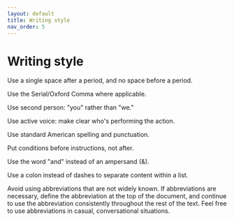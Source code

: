```yaml
---
layout: default
title: Writing style
nav_order: 5
---
```


# Writing style

Use a single space after a period, and no space before a period.

Use the Serial/Oxford Comma where applicable. 

Use second person: "you" rather than "we."

Use active voice: make clear who's performing the action.

Use standard American spelling and punctuation.

Put conditions before instructions, not after.

Use the word "and" instead of an ampersand (&).

Use a colon instead of dashes to separate content within a list.

Avoid using abbreviations that are not widely known. If abbreviations are necessary, define the abbreviation at the top of the document, and continue to use the abbreviation consistently throughout the rest of the text. Feel free to use abbreviations in casual, conversational situations.
